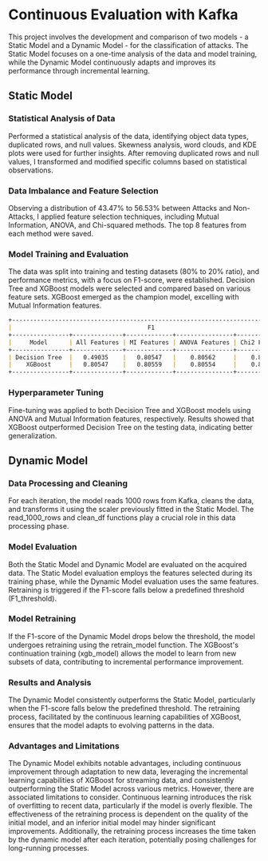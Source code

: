 # **Continuous Evaluation with Kafka**

This project involves the development and comparison of two models - a Static Model and a Dynamic Model - for the classification of attacks. The Static Model focuses on a one-time analysis of the data and model training, while the Dynamic Model continuously adapts and improves its performance through incremental learning.

## **Static Model**
### **Statistical Analysis of Data**

Performed a statistical analysis of the data, identifying object data types, duplicated rows, and null values. Skewness analysis, word clouds, and KDE plots were used for further insights. After removing duplicated rows and null values, I transformed and modified specific columns based on statistical observations.

### **Data Imbalance and Feature Selection**
Observing a distribution of 43.47% to 56.53% between Attacks and Non-Attacks, I applied feature selection techniques, including Mutual Information, ANOVA, and Chi-squared methods. The top 8 features from each method were saved.

### **Model Training and Evaluation**
The data was split into training and testing datasets (80% to 20% ratio), and performance metrics, with a focus on F1-score, were established. Decision Tree and XGBoost models were selected and compared based on various feature sets. XGBoost emerged as the champion model, excelling with Mutual Information features.

```markdown
+------------------------------------------------------------------------------+
|                                      F1                                      |
+----------------+--------------+-------------+----------------+---------------+
|     Model      | All Features | MI Features | ANOVA Features | Chi2 Features |
+----------------+--------------+-------------+----------------+---------------+
| Decision Tree  |   0.49035    |   0.80547   |    0.80562     |    0.80557    |
|    XGBoost     |   0.80547    |   0.80559   |    0.80554     |    0.80554    |
+----------------+--------------+-------------+----------------+---------------+
```

### **Hyperparameter Tuning**
Fine-tuning was applied to both Decision Tree and XGBoost models using ANOVA and Mutual Information features, respectively. Results showed that XGBoost outperformed Decision Tree on the testing data, indicating better generalization.

## **Dynamic Model**
### **Data Processing and Cleaning**
For each iteration, the model reads 1000 rows from Kafka, cleans the data, and transforms it using the scaler previously fitted in the Static Model. The read_1000_rows and clean_df functions play a crucial role in this data processing phase.

### **Model Evaluation**
Both the Static Model and Dynamic Model are evaluated on the acquired data. The Static Model evaluation employs the features selected during its training phase, while the Dynamic Model evaluation uses the same features. Retraining is triggered if the F1-score falls below a predefined threshold (F1_threshold).

### **Model Retraining**
If the F1-score of the Dynamic Model drops below the threshold, the model undergoes retraining using the retrain_model function. The XGBoost's continuation training (xgb_model) allows the model to learn from new subsets of data, contributing to incremental performance improvement.

### **Results and Analysis**
The Dynamic Model consistently outperforms the Static Model, particularly when the F1-score falls below the predefined threshold. The retraining process, facilitated by the continuous learning capabilities of XGBoost, ensures that the model adapts to evolving patterns in the data.

### **Advantages and Limitations**
The Dynamic Model exhibits notable advantages, including continuous improvement through adaptation to new data, leveraging the incremental learning capabilities of XGBoost for streaming data, and consistently outperforming the Static Model across various metrics. However, there are associated limitations to consider. Continuous learning introduces the risk of overfitting to recent data, particularly if the model is overly flexible. The effectiveness of the retraining process is dependent on the quality of the initial model, and an inferior initial model may hinder significant improvements. Additionally, the retraining process increases the time taken by the dynamic model after each iteration, potentially posing challenges for long-running processes.





